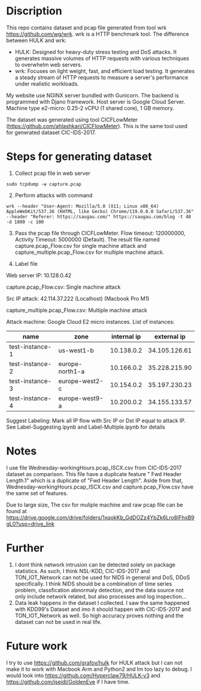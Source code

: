 Discription
================
This repo contains dataset and pcap file generated from tool wrk https://github.com/wg/wrk. wrk is a HTTP benchmark tool. The difference between HULK and wrk:
- HULK: Designed for heavy-duty stress testing and DoS attacks. It generates massive volumes of HTTP requests with various techniques to overwhelm web servers.
- wrk: Focuses on light weight, fast, and efficient load testing. It generates a steady stream of HTTP requests to measure a server's performance under realistic workloads.

My website use NGINX server bundled with Gunicorn. The backend is programmed with Djano framework. Host server is Google Cloud Server. Machine type e2-micro: 0.25-2 vCPU (1 shared core), 1 GB memory.


The dataset was generated using tool CICFLowMeter (https://github.com/ahlashkari/CICFlowMeter). This is the same tool used for generated dataset CIC-IDS-2017.

Steps for generating dataset
================
1. Collect pcap file in web server
```
sudo tcpdump -w capture.pcap
```
2. Perform attacks with command
```
wrk --header "User-Agent: Mozilla/5.0 (X11; Linux x86_64) AppleWebKit/537.36 (KHTML, like Gecko) Chrome/119.0.0.0 Safari/537.36" --header "Referer: https://saugau.com/" https://saugau.com/blog -t 48 -d 1800 -c 100
```
3. Pass the pcap file through CICFLowMeter. Flow timeout: 120000000, Activity Timeout: 5000000 (Default). The result file named capture.pcap_Flow.csv for single machine attack and capture_multiple.pcap_Flow.csv for multiple machine attack.

4. Label file 

Web server IP: 10.128.0.42 

capture.pcap_Flow.csv: Single machine attack

Src IP attack: 42.114.37.222 (Localhost) (Macbook Pro M1)



capture_multiple.pcap_Flow.csv: Multiple machine attack

Attack machine: Google Cloud E2 micro instances. List of instances:

|name| zone| internal ip| external ip|
|---|---|---|---|
|test-instance-1| us-west1-b| 10.138.0.2| 34.105.126.61|
|test-instance-2| europe-north1-a| 10.166.0.2| 35.228.215.90|
|test-instance-3| europe-west2-c| 10.154.0.2| 35.197.230.23|
|test-instance-4| europe-west9-a| 10.200.0.2| 34.155.133.57|


Suggest Labeling: Mark all IP flow with Src IP or Dst IP equal to attack IP. See Label-Suggesting.ipynb and Label-Multiple.ipynb for details

Notes
=================
I use file Wednesday-workingHours.pcap_ISCX.csv from CIC-IDS-2017 dataset as comparison. This file have a duplicate feature " Fwd Header Length.1" which is a duplicate of "Fwd Header Length".
Aside from that, Wednesday-workingHours.pcap_ISCX.csv and capture.pcap_Flow.csv have the same set of features.

Due to large size, The csv for muliple machine and raw pcap file can be found at https://drive.google.com/drive/folders/1xqokKb_GdDOZz4YbZk6Lro8IFhxB9gL0?usp=drive_link

Further
=================
1. I dont think network intrusion can be detected solely on package statistics. As such, I think NSL-KDD, CIC-IDS-2017 and TON_IOT_Network can not be used for NIDS in general and DoS, DDoS specifically. I think NIDS should be a combination of time series problem, classfication abnormaly detection, and the data source not only include network related, but also processes and log inspection...
2. Data leak happens in the dataset I collected. I saw the same happened with KDD99's Dataset and imo it should happen with CIC-IDS-2017 and TON_IOT_Network as well. So high accuracy proves nothing and the dataset can not be used in real life.

Future work
=================
I try to use https://github.com/grafov/hulk for HULK attack but I can not make it to work with Macbook Arm and Python2 and Im too lazy to debug. I would look into https://github.com/Hyperclaw79/HULK-v3 and https://github.com/jseidl/GoldenEye if I have time.





